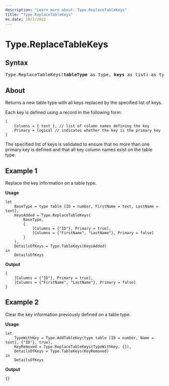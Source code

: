 ```yaml
---
description: "Learn more about: Type.ReplaceTableKeys"
title: "Type.ReplaceTableKeys"
ms.date: 10/7/2022
---
```

# Type.ReplaceTableKeys

## Syntax

<pre>
Type.ReplaceTableKeys(<b>tableType</b> as type, <b>keys</b> as list) as type
</pre>

## About

Returns a new table type with all keys replaced by the specified list of keys. 

Each key is defined using a record in the following form: 
```powerquery-m
[
    Columns = { text }, // list of column names defining the key
    Primary = logical // indicates whether the key is the primary key
]
```

The specified list of keys is validated to ensure that no more than one primary key is defined and that all key column names exist on the table type.

## Example 1

Replace the key information on a table type.

**Usage**

```powerquery-m
let
    BaseType = type table [ID = number, FirstName = text, LastName = text],
    KeysAdded = Type.ReplaceTableKeys(
        BaseType, 
        {
            [Columns = {"ID"}, Primary = true],
            [Columns = {"FirstName", "LastName"}, Primary = false]
        }
    ),
    DetailsOfKeys = Type.TableKeys(KeysAdded)
in
    DetailsOfKeys
```

**Output**

```powerquery-m
{
    [Columns = {"ID"}, Primary = true],
    [Columns = {"FirstName", "LastName"}, Primary = false]
}
```


## Example 2

Clear the key information previously defined on a table type.

**Usage**

```powerquery-m
let
    TypeWithKey = Type.AddTableKey(type table [ID = number, Name = text], {"ID"}, true),
    KeyRemoved = Type.ReplaceTableKeys(TypeWithKey, {}),
    DetailsOfKeys = Type.TableKeys(KeyRemoved)
in
    DetailsOfKeys
```

**Output**

```powerquery-m
{}
```